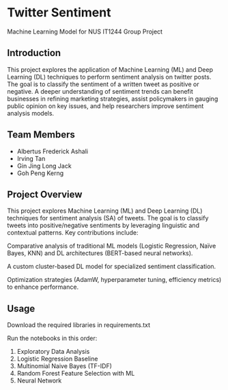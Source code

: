 # Twitter Sentiment
Machine Learning Model for NUS IT1244 Group Project

## Introduction
This project explores the application of Machine Learning (ML) and Deep Learning (DL) techniques to perform sentiment analysis on twitter posts. The goal is to classify the sentiment of a written tweet as positive or negative. A deeper understanding of sentiment trends can benefit businesses in refining marketing strategies, assist policymakers in gauging public opinion on key issues, and help researchers improve sentiment analysis models.

## Team Members
* Albertus Frederick Ashali
* Irving Tan
* Gin Jing Long Jack
* Goh Peng Kerng

## Project Overview
This project explores Machine Learning (ML) and Deep Learning (DL) techniques for sentiment analysis (SA) of tweets. The goal is to classify tweets into positive/negative sentiments by leveraging linguistic and contextual patterns. Key contributions include:

Comparative analysis of traditional ML models (Logistic Regression, Naïve Bayes, KNN) and DL architectures (BERT-based neural networks).

A custom cluster-based DL model for specialized sentiment classification.

Optimization strategies (AdamW, hyperparameter tuning, efficiency metrics) to enhance performance.


## Usage
Download the required libraries in requirements.txt

Run the notebooks in this order:
1. Exploratory Data Analysis
2. Logistic Regression Baseline
3. Multinomial Naive Bayes (TF-IDF)
4. Random Forest Feature Selection with ML
5. Neural Network

